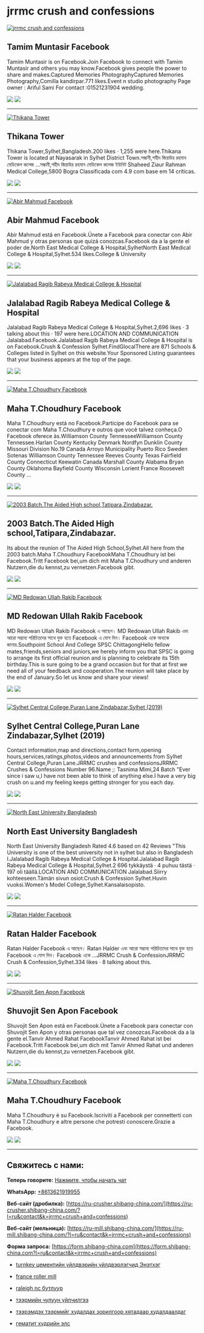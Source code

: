 # jrrmc crush and confessions

<a href="https://swt.shibang-china.com/?l=ru&img&k=jrrmc+crush+and+confessions" target="_blank">![jrrmc crush and confessions](http://static.shibang-china.com/all-800x300/196.jpg)</a>

## Tamim Muntasir Facebook
Tamim Muntasir is on Facebook.Join Facebook to connect with Tamim Muntasir and others you may know.Facebook gives people the power to share and makes.Captured Memories PhotographyCaptured Memories Photography,Comilla kandirpar.771 likes.Event n studio photography Page owner : Ariful Sami For contact :01521231904 wedding.


<a href="https://whatsapp.shibangsoft.com/WhatsApp.php" target="_blank" title="WhatsApp">![](http://static.shibang-china.com/icon/whatsapp.png)</a> <a href="https://swt.shibang-china.com/?l=ru&icon&k=jrrmc+crush+and+confessions" target="_blank">![](http://static.shibang-china.com/icon/chat-ru.png)</a>

---

<a href="https://swt.shibang-china.com/?l=ru&img&k=jrrmc+crush+and+confessions" target="_blank">![Thikana Tower](http://static.shibang-china.com/all-800x300/749.jpg)</a>

## Thikana Tower
Thikana Tower,Sylhet,Bangladesh.200 likes &#183; 1,255 were here.Thikana Tower is located at Nayasarak in Sylhet District Town.সন্ধানী,শহীদ জিয়াউর রহমান মেডিকেল কলেজ …সন্ধানী,শহীদ জিয়াউর রহমান মেডিকেল কলেজ ইউনিট Shaheed Ziaur Rahman Medical College,5800 Bogra Classificada com 4.9 com base em 14 cr&#237;ticas.


<a href="https://whatsapp.shibangsoft.com/WhatsApp.php" target="_blank" title="WhatsApp">![](http://static.shibang-china.com/icon/whatsapp.png)</a> <a href="https://swt.shibang-china.com/?l=ru&icon&k=jrrmc+crush+and+confessions" target="_blank">![](http://static.shibang-china.com/icon/chat-ru.png)</a>

---

<a href="https://swt.shibang-china.com/?l=ru&img&k=jrrmc+crush+and+confessions" target="_blank">![Abir Mahmud Facebook](http://static.shibang-china.com/all-800x300/1305.jpg)</a>

## Abir Mahmud Facebook
Abir Mahmud est&#225; en Facebook.&#218;nete a Facebook para conectar con Abir Mahmud y otras personas que quiz&#225; conozcas.Facebook da a la gente el poder de.North East Medical College &amp; Hospital,SylhetNorth East Medical College &amp; Hospital,Sylhet.534 likes.College &amp; University


<a href="https://whatsapp.shibangsoft.com/WhatsApp.php" target="_blank" title="WhatsApp">![](http://static.shibang-china.com/icon/whatsapp.png)</a> <a href="https://swt.shibang-china.com/?l=ru&icon&k=jrrmc+crush+and+confessions" target="_blank">![](http://static.shibang-china.com/icon/chat-ru.png)</a>

---

<a href="https://swt.shibang-china.com/?l=ru&img&k=jrrmc+crush+and+confessions" target="_blank">![Jalalabad Ragib Rabeya Medical College &amp; Hospital](http://static.shibang-china.com/all-800x300/606.jpg)</a>

## Jalalabad Ragib Rabeya Medical College &amp; Hospital
Jalalabad Ragib Rabeya Medical College &amp; Hospital,Sylhet.2,696 likes &#183; 3 talking about this &#183; 197 were here.LOCATION AND COMMUNICATION Jalalabad.Facebook.Jalalabad Ragib Rabeya Medical College &amp; Hospital is on Facebook.Crush &amp; Confession Sylhet.FindGlocalThere are 871 Schools &amp; Colleges listed in Sylhet on this website.Your Sponsored Listing guarantees that your business appears at the top of the page.


<a href="https://whatsapp.shibangsoft.com/WhatsApp.php" target="_blank" title="WhatsApp">![](http://static.shibang-china.com/icon/whatsapp.png)</a> <a href="https://swt.shibang-china.com/?l=ru&icon&k=jrrmc+crush+and+confessions" target="_blank">![](http://static.shibang-china.com/icon/chat-ru.png)</a>

---

<a href="https://swt.shibang-china.com/?l=ru&img&k=jrrmc+crush+and+confessions" target="_blank">![Maha T.Choudhury Facebook](http://static.shibang-china.com/all-800x300/478.jpg)</a>

## Maha T.Choudhury Facebook
Maha T.Choudhury est&#225; no Facebook.Participe do Facebook para se conectar com Maha T.Choudhury e outros que voc&#234; talvez conhe&#231;a.O Facebook oferece &#224;s.Williamson County TennesseeWilliamson County Tennessee.Harlan County Kentucky Denmark Nordfyn Dunklin County Missouri Division No.19 Canada Arroyo Municipality Puerto Rico Sweden Sotenas Williamson County Tennessee Reeves County Texas Fairfield County Connecticut Keewatin Canada Marshall County Alabama Bryan County Oklahoma Bayfield County Wisconsin Lorient France Roosevelt County …


<a href="https://whatsapp.shibangsoft.com/WhatsApp.php" target="_blank" title="WhatsApp">![](http://static.shibang-china.com/icon/whatsapp.png)</a> <a href="https://swt.shibang-china.com/?l=ru&icon&k=jrrmc+crush+and+confessions" target="_blank">![](http://static.shibang-china.com/icon/chat-ru.png)</a>

---

<a href="https://swt.shibang-china.com/?l=ru&img&k=jrrmc+crush+and+confessions" target="_blank">![2003 Batch.The Aided High school,Tatipara,Zindabazar.](http://static.shibang-china.com/all-800x300/417.jpg)</a>

## 2003 Batch.The Aided High school,Tatipara,Zindabazar.
Its about the reunion of The Aided High School,Sylhet.All here from the 2003 batch.Maha T.Choudhury FacebookMaha T.Choudhury ist bei Facebook.Tritt Facebook bei,um dich mit Maha T.Choudhury und anderen Nutzern,die du kennst,zu vernetzen.Facebook gibt.


<a href="https://whatsapp.shibangsoft.com/WhatsApp.php" target="_blank" title="WhatsApp">![](http://static.shibang-china.com/icon/whatsapp.png)</a> <a href="https://swt.shibang-china.com/?l=ru&icon&k=jrrmc+crush+and+confessions" target="_blank">![](http://static.shibang-china.com/icon/chat-ru.png)</a>

---

<a href="https://swt.shibang-china.com/?l=ru&img&k=jrrmc+crush+and+confessions" target="_blank">![MD Redowan Ullah Rakib Facebook](http://static.shibang-china.com/all-800x300/652.jpg)</a>

## MD Redowan Ullah Rakib Facebook
MD Redowan Ullah Rakib Facebook এ আছেন। MD Redowan Ullah Rakib এবং আরো সম্ভাব্য পরিচিতদের সাথে যুক্ত হতে Facebook এ যোগ দিন। Facebook একে অন্যকে জানার.Southpoint School And College SPSC ChittagongHello fellow mates,friends,seniors and juniors,we hereby inform you that SPSC is going to arrange its first official reunion and is planning to celebrate its 15th birthday.This is sure going to be a grand occasion but for that at first we need all of your feedback and cooperation.The reunion will take place by the end of January.So let us know and share your views!


<a href="https://whatsapp.shibangsoft.com/WhatsApp.php" target="_blank" title="WhatsApp">![](http://static.shibang-china.com/icon/whatsapp.png)</a> <a href="https://swt.shibang-china.com/?l=ru&icon&k=jrrmc+crush+and+confessions" target="_blank">![](http://static.shibang-china.com/icon/chat-ru.png)</a>

---

<a href="https://swt.shibang-china.com/?l=ru&img&k=jrrmc+crush+and+confessions" target="_blank">![Sylhet Central College,Puran Lane Zindabazar,Sylhet (2019)](http://static.shibang-china.com/all-800x300/1500.jpg)</a>

## Sylhet Central College,Puran Lane Zindabazar,Sylhet (2019)
Contact information,map and directions,contact form,opening hours,services,ratings,photos,videos and announcements from Sylhet Central College,Puran Lane.JRRMC crushes and confessionsJRRMC Crushes &amp; Confessions Number 96.Name ;: Tasnima Mimi,24 Batch &quot;Ever since i saw u,I have not been able to think of anything else.I have a very big crush on u.and my feeling keeps getting stronger for you each day.


<a href="https://whatsapp.shibangsoft.com/WhatsApp.php" target="_blank" title="WhatsApp">![](http://static.shibang-china.com/icon/whatsapp.png)</a> <a href="https://swt.shibang-china.com/?l=ru&icon&k=jrrmc+crush+and+confessions" target="_blank">![](http://static.shibang-china.com/icon/chat-ru.png)</a>

---

<a href="https://swt.shibang-china.com/?l=ru&img&k=jrrmc+crush+and+confessions" target="_blank">![North East University Bangladesh](http://static.shibang-china.com/all-800x300/1308.jpg)</a>

## North East University Bangladesh
North East University Bangladesh  Rated 4.6 based on 42 Reviews &quot;This University is one of the best university not in sylhet but also in Bangladesh I.Jalalabad Ragib Rabeya Medical College &amp; Hospital.Jalalabad Ragib Rabeya Medical College &amp; Hospital,Sylhet.2 696 tykk&#228;yst&#228; &#183; 4 puhuu t&#228;st&#228; &#183; 197 oli t&#228;&#228;ll&#228;.LOCATION AND COMMUNICATION Jalalabad.Siirry kohteeseen.T&#228;m&#228;n sivun osiot.Crush &amp; Confession Sylhet.Huvin vuoksi.Women's Model College,Sylhet.Kansalaisopisto.


<a href="https://whatsapp.shibangsoft.com/WhatsApp.php" target="_blank" title="WhatsApp">![](http://static.shibang-china.com/icon/whatsapp.png)</a> <a href="https://swt.shibang-china.com/?l=ru&icon&k=jrrmc+crush+and+confessions" target="_blank">![](http://static.shibang-china.com/icon/chat-ru.png)</a>

---

<a href="https://swt.shibang-china.com/?l=ru&img&k=jrrmc+crush+and+confessions" target="_blank">![Ratan Halder Facebook](http://static.shibang-china.com/all-800x300/952.jpg)</a>

## Ratan Halder Facebook
Ratan Halder Facebook এ আছেন। Ratan Halder এবং আরো সম্ভাব্য পরিচিতদের সাথে যুক্ত হতে Facebook এ যোগ দিন। Facebook একে …JRRMC Crush &amp; ConfessionJRRMC Crush &amp; Confession,Sylhet.334 likes &#183; 8 talking about this.


<a href="https://whatsapp.shibangsoft.com/WhatsApp.php" target="_blank" title="WhatsApp">![](http://static.shibang-china.com/icon/whatsapp.png)</a> <a href="https://swt.shibang-china.com/?l=ru&icon&k=jrrmc+crush+and+confessions" target="_blank">![](http://static.shibang-china.com/icon/chat-ru.png)</a>

---

<a href="https://swt.shibang-china.com/?l=ru&img&k=jrrmc+crush+and+confessions" target="_blank">![Shuvojit Sen Apon Facebook](http://static.shibang-china.com/all-800x300/1417.jpg)</a>

## Shuvojit Sen Apon Facebook
Shuvojit Sen Apon est&#225; en Facebook.&#218;nete a Facebook para conectar con Shuvojit Sen Apon y otras personas que tal vez conozcas.Facebook da a la gente el.Tanvir Ahmed Rahat FacebookTanvir Ahmed Rahat ist bei Facebook.Tritt Facebook bei,um dich mit Tanvir Ahmed Rahat und anderen Nutzern,die du kennst,zu vernetzen.Facebook gibt.


<a href="https://whatsapp.shibangsoft.com/WhatsApp.php" target="_blank" title="WhatsApp">![](http://static.shibang-china.com/icon/whatsapp.png)</a> <a href="https://swt.shibang-china.com/?l=ru&icon&k=jrrmc+crush+and+confessions" target="_blank">![](http://static.shibang-china.com/icon/chat-ru.png)</a>

---

<a href="https://swt.shibang-china.com/?l=ru&img&k=jrrmc+crush+and+confessions" target="_blank">![Maha T.Choudhury Facebook](http://static.shibang-china.com/all-800x300/349.jpg)</a>

## Maha T.Choudhury Facebook
Maha T.Choudhury &#232; su Facebook.Iscriviti a Facebook per connetterti con Maha T.Choudhury e altre persone che potresti conoscere.Grazie a Facebook.

<a href="https://whatsapp.shibangsoft.com/WhatsApp.php" target="_blank" title="WhatsApp">![](http://static.shibang-china.com/icon/whatsapp.png)</a> <a href="https://swt.shibang-china.com/?l=ru&icon&k=jrrmc+crush+and+confessions" target="_blank">![](http://static.shibang-china.com/icon/chat-ru.png)</a>

---
## Свяжитесь с нами:

**Теперь говорите:** [Нажмите, чтобы начать чат](https://swt.shibang-china.com?l=ru&contact&k=jrrmc+crush+and+confessions)

**WhatsApp:**  [+8613621919955](https://whatsapp.shibangsoft.com/WhatsApp.php)

**Веб-сайт (дробилка):** [https://ru-crusher.shibang-china.com/](https://ru-crusher.shibang-china.com/?l=ru&contact&k=jrrmc+crush+and+confessions)

**Веб-сайт (мельница):** [https://ru-mill.shibang-china.com/](https://ru-mill.shibang-china.com/?l=ru&contact&k=jrrmc+crush+and+confessions)

**Форма запроса:** [https://form.shibang-china.com](https://form.shibang-china.com?l=ru&contact&k=jrrmc+crush+and+confessions)

* [turnkey цементийн үйлдвэрийн үйлдвэрлэгчид Энэтхэг](../130/turnkey%20%D1%86%D0%B5%D0%BC%D0%B5%D0%BD%D1%82%D0%B8%D0%B9%D0%BD%20%D2%AF%D0%B9%D0%BB%D0%B4%D0%B2%D1%8D%D1%80%D0%B8%D0%B9%D0%BD%20%D2%AF%D0%B9%D0%BB%D0%B4%D0%B2%D1%8D%D1%80%D0%BB%D1%8D%D0%B3%D1%87%D0%B8%D0%B4%20%D0%AD%D0%BD%D1%8D%D1%82%D1%85%D1%8D%D0%B3.md)

* [france roller mill](../128/france%20roller%20mill.md)

* [raleigh nc бутлуур](../129/raleigh%20nc%20%D0%B1%D1%83%D1%82%D0%BB%D1%83%D1%83%D1%80.md)

* [тээрмийн чулуун үйлчилгээ](../130/%D1%82%D1%8D%D1%8D%D1%80%D0%BC%D0%B8%D0%B9%D0%BD%20%D1%87%D1%83%D0%BB%D1%83%D1%83%D0%BD%20%D2%AF%D0%B9%D0%BB%D1%87%D0%B8%D0%BB%D0%B3%D1%8D%D1%8D.md)

* [тээрэмдэх тээрмийг худалдах зорилгоор хятадаар худалдаалдаг](../129/%D1%82%D1%8D%D1%8D%D1%80%D1%8D%D0%BC%D0%B4%D1%8D%D1%85%20%D1%82%D1%8D%D1%8D%D1%80%D0%BC%D0%B8%D0%B9%D0%B3%20%D1%85%D1%83%D0%B4%D0%B0%D0%BB%D0%B4%D0%B0%D1%85%20%D0%B7%D0%BE%D1%80%D0%B8%D0%BB%D0%B3%D0%BE%D0%BE%D1%80%20%D1%85%D1%8F%D1%82%D0%B0%D0%B4%D0%B0%D0%B0%D1%80%20%D1%85%D1%83%D0%B4%D0%B0%D0%BB%D0%B4%D0%B0%D0%B0%D0%BB%D0%B4%D0%B0%D0%B3.md)

* [гематит хүдрийн элс](../130/%D0%B3%D0%B5%D0%BC%D0%B0%D1%82%D0%B8%D1%82%20%D1%85%D2%AF%D0%B4%D1%80%D0%B8%D0%B9%D0%BD%20%D1%8D%D0%BB%D1%81.md)